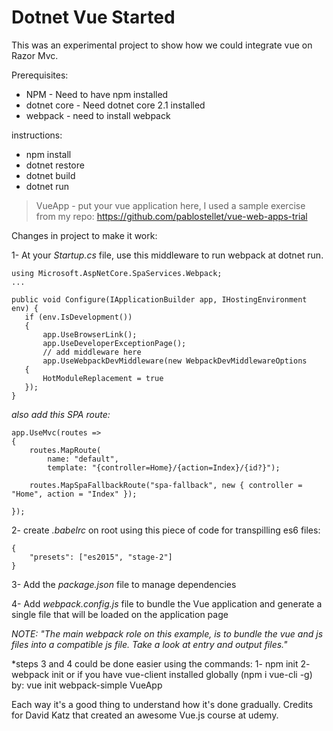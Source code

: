 # Dotnet Vue Started

This was an experimental project to show how we could integrate vue on Razor Mvc.

Prerequisites:
* NPM - Need to have npm installed
* dotnet core - Need dotnet core 2.1 installed 
* webpack -  need to install webpack

instructions:
* npm install
* dotnet restore
* dotnet build
* dotnet run

> VueApp - put your vue application here, I used a sample exercise from my repo: https://github.com/pablostellet/vue-web-apps-trial

 Changes in project to make it work:

1- At your *Startup.cs* file, use this middleware to run webpack at dotnet run.

 ```
using Microsoft.AspNetCore.SpaServices.Webpack;
...

public void Configure(IApplicationBuilder app, IHostingEnvironment env) {
    if (env.IsDevelopment())
    {
        app.UseBrowserLink();
        app.UseDeveloperExceptionPage();
        // add middleware here
        app.UseWebpackDevMiddleware(new WebpackDevMiddlewareOptions
    {
        HotModuleReplacement = true
    });
}
 ```

*also add this SPA route:*
```
app.UseMvc(routes =>
{
    routes.MapRoute(
        name: "default",
        template: "{controller=Home}/{action=Index}/{id?}");

    routes.MapSpaFallbackRoute("spa-fallback", new { controller = "Home", action = "Index" }); 

});
```



2- create *.babelrc* on root using this piece of code for transpilling es6 files:

```
{
	"presets": ["es2015", "stage-2"]
}
```

3- Add the *package.json* file to manage dependencies

4- Add *webpack.config.js* file to bundle the Vue application and generate a single file that will be loaded on the application page

_NOTE: "The main webpack role on this example, is to bundle the vue and js files into a compatible js file. Take a look at entry and output files."_

*steps 3 and 4 could be done easier using the commands:
1- npm init 
2- webpack init
or if you have vue-client installed globally (npm i vue-cli -g) by:
vue init webpack-simple VueApp

Each way it's a good thing to understand how it's done gradually. Credits for David Katz that created an awesome Vue.js course at udemy.

